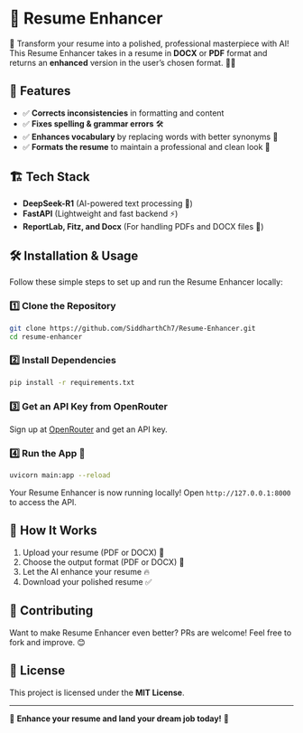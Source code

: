 # 📄 Resume Enhancer

🚀 Transform your resume into a polished, professional masterpiece with AI! This Resume Enhancer takes in a resume in **DOCX** or **PDF** format and returns an **enhanced** version in the user’s chosen format. 📝✨

## 🎯 Features
- ✅ **Corrects inconsistencies** in formatting and content  
- ✅ **Fixes spelling & grammar errors** 🛠️  
- ✅ **Enhances vocabulary** by replacing words with better synonyms 📖  
- ✅ **Formats the resume** to maintain a professional and clean look 📑  

## 🏗️ Tech Stack
- **DeepSeek-R1** (AI-powered text processing 🤖)
- **FastAPI** (Lightweight and fast backend ⚡)
- **ReportLab, Fitz, and Docx** (For handling PDFs and DOCX files 📜)

## 🛠️ Installation & Usage
Follow these simple steps to set up and run the Resume Enhancer locally:

### 1️⃣ Clone the Repository
```sh
git clone https://github.com/SiddharthCh7/Resume-Enhancer.git
cd resume-enhancer
```

### 2️⃣ Install Dependencies
```sh
pip install -r requirements.txt
```

### 3️⃣ Get an API Key from OpenRouter
Sign up at [OpenRouter](https://openrouter.ai/) and get an API key.

### 4️⃣ Run the App 🚀
```sh
uvicorn main:app --reload
```

Your Resume Enhancer is now running locally! Open `http://127.0.0.1:8000` to access the API.

## 🎯 How It Works
1. Upload your resume (PDF or DOCX) 📂
2. Choose the output format (PDF or DOCX) 📃
3. Let the AI enhance your resume 🔥
4. Download your polished resume ✅

## 🤝 Contributing
Want to make Resume Enhancer even better? PRs are welcome! Feel free to fork and improve. 😊

## 📜 License
This project is licensed under the **MIT License**.

---

🎉 **Enhance your resume and land your dream job today!** 🚀

